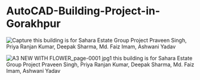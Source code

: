 # AutoCAD-Building-Project-in-Gorakhpur

![Capture](https://user-images.githubusercontent.com/60284448/169464810-ab6c2de9-d27c-4dc1-8552-a62f1cb50f6e.PNG)
this building is for Sahara Estate Group Project Praveen Singh, Priya Ranjan Kumar, Deepak Sharma, Md. Faiz Imam, Ashwani Yadav

![A3 NEW WITH FLOWER_page-0001 jpg1](https://user-images.githubusercontent.com/60284448/169464832-8d0bd67e-aeaa-47d7-9433-edd75dfcb5d5.jpg)
this building is for Sahara Estate Group Project Praveen Singh, Priya Ranjan Kumar, Deepak Sharma, Md. Faiz Imam, Ashwani Yadav
